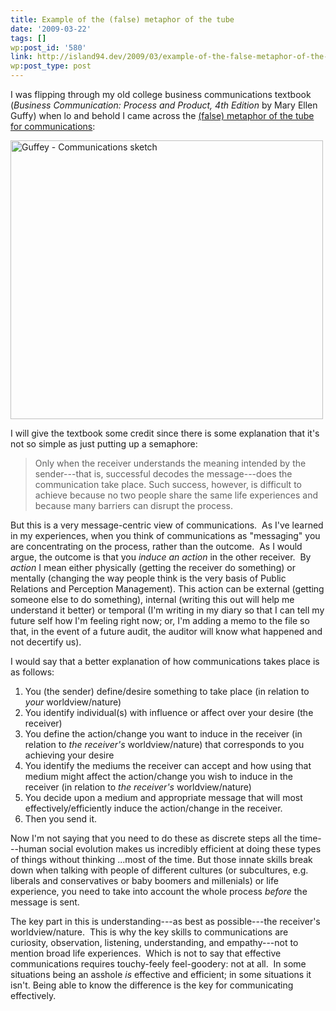 ```yaml
---
title: Example of the (false) metaphor of the tube
date: '2009-03-22'
tags: []
wp:post_id: '580'
link: http://island94.dev/2009/03/example-of-the-false-metaphor-of-the-tube/
wp:post_type: post
---
```


I was flipping through my old college business communications textbook (<em>Business Communication: Process and Product, 4th Edition </em>by Mary Ellen Guffy) when lo and behold I came across the <a href="http://www.island94.org/2009/02/the-false-metaphor-of-the-tube-for-communication/">(false) metaphor of the tube for communications</a>:

<img class="aligncenter size-medium wp-image-581" title="Guffey - Communications sketch" src="http://www.island94.org/wp-content/uploads/2009/03/guffey-communications-500x446.jpg" alt="Guffey - Communications sketch" width="500" height="446" />

I will give the textbook some credit since there is some explanation that it's not so simple as just putting up a semaphore:
<blockquote>Only when the receiver understands the meaning intended by the sender---that is, successful decodes the message---does the communication take place. Such success, however, is difficult to achieve because no two people share the same life experiences and because many barriers can disrupt the process.</blockquote>
But this is a very message-centric view of communications.  As I've learned in my experiences, when you think of communications as "messaging" you are concentrating on the process, rather than the outcome.  As I would argue, the outcome is that you <em>induce an action</em> in the other receiver.  By <em>action</em> I mean either physically (getting the receiver do something) or mentally (changing the way people think is the very basis of Public Relations and Perception Management). This action can be external (getting someone else to do something), internal (writing this out will help me understand it better) or temporal (I'm writing in my diary so that I can tell my future self how I'm feeling right now; or, I'm adding a memo to the file so that, in the event of a future audit, the auditor will know what happened and not decertify us).

I would say that a better explanation of how communications takes place is as follows:
<ol>
	<li>You (the sender) define/desire something to take place (in relation to <em>your</em> worldview/nature)</li>
	<li>You identify individual(s) with influence or affect over your desire (the receiver)</li>
	<li>You define the action/change you want to induce in the receiver (in relation to <em>the receiver's</em> worldview/nature) that corresponds to you achieving your desire</li>
	<li>You identify the mediums the receiver can accept and how using that medium might affect the action/change you wish to induce in the receiver (in relation to <em>the receiver's</em> worldview/nature)</li>
	<li>You decide upon a medium and appropriate message that will most effectively/efficiently induce the action/change in the receiver.</li>
	<li>Then you send it.</li>
</ol>
Now I'm not saying that you need to do these as discrete steps all the time---human social evolution makes us incredibly efficient at doing these types of things without thinking ...most of the time. But those innate skills break down when talking with people of different cultures (or subcultures, e.g. liberals and conservatives or baby boomers and millenials) or life experience, you need to take into account the whole process <em>before </em>the message is sent.

The key part in this is understanding---as best as possible---the receiver's worldview/nature.  This is why the key skills to communications are curiosity, observation, listening, understanding, and empathy---not to mention broad life experiences.  Which is not to say that effective communications requires touchy-feely feel-goodery: not at all.  In some situations being an asshole <em>is</em> effective and efficient; in some situations it isn't. Being able to know the difference is the key for communicating effectively.
